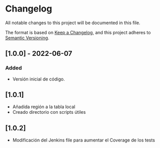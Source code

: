 # Changelog
All notable changes to this project will be documented in this file.

The format is based on [Keep a Changelog](https://keepachangelog.com/en/1.0.0/),
and this project adheres to [Semantic Versioning](https://semver.org/spec/v2.0.0.html).

## [1.0.0] - 2022-06-07
### Added
- Versión inicial de código.
## [1.0.1]
- Añadida región a la tabla local
- Creado directorio con scripts útiles

## [1.0.2]
- Modificación del Jenkins file para aumentar el Coverage de los tests